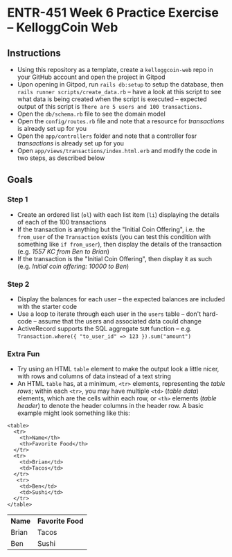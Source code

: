 # ENTR-451 Week 6 Practice Exercise – KelloggCoin Web

## Instructions

- Using this repository as a template, create a `kelloggcoin-web` repo in your GitHub account and open the project in Gitpod
- Upon opening in Gitpod, run `rails db:setup` to setup the database, then `rails runner scripts/create_data.rb` – have a look at this script to see what data is being created when the script is executed – expected output of this script is `There are 5 users and 100 transactions.`
- Open the `db/schema.rb` file to see the domain model
- Open the `config/routes.rb` file and note that a resource for *transactions* is already set up for you
- Open the `app/controllers` folder and note that a controller fosr *transactions* is already set up for you
- Open `app/views/transactions/index.html.erb` and modify the code in two steps, as described below

## Goals

### Step 1

- Create an ordered list (`ol`) with each list item (`li`) displaying the details of each of the 100 transactions
- If the transaction is anything but the "Initial Coin Offering", i.e. the `from_user` of the `Transaction` exists (you can test this condition with something like `if from_user`), then display the details of the transaction (e.g. *1557 KC from Ben to Brian*)
- If the transaction is the "Initial Coin Offering", then display it as such (e.g. *Initial coin offering: 10000 to Ben*)

### Step 2

- Display the balances for each user – the expected balances are included with the starter code
- Use a loop to iterate through each user in the `users` table – don't hard-code – assume that the users and associated data could change
- ActiveRecord supports the SQL aggregate `SUM` function – e.g. `Transaction.where({ "to_user_id" => 123 }).sum("amount")`

### Extra Fun

- Try using an HTML `table` element to make the output look a little nicer, with rows and columns of data instead of a text string
- An HTML `table` has, at a minimum, `<tr>` elements, representing the *table rows*; within each `<tr>`, you may have multiple `<td>` (*table data*) elements, which are the cells within each row, or `<th>` elements (*table header*) to denote the header columns in the header row. A basic example might look something like this:

```
<table>
  <tr>
    <th>Name</th>
    <th>Favorite Food</th>
  </tr>
  <tr>
    <td>Brian</td>
    <td>Tacos</td>
  </tr>
   <tr>
    <td>Ben</td>
    <td>Sushi</td>
  </tr>
</table>
```

<table>
  <tr>
    <th>Name</th>
    <th>Favorite Food</th>
  </tr>
  <tr>
    <td>Brian</td>
    <td>Tacos</td>
  </tr>
   <tr>
    <td>Ben</td>
    <td>Sushi</td>
  </tr>
</table>
